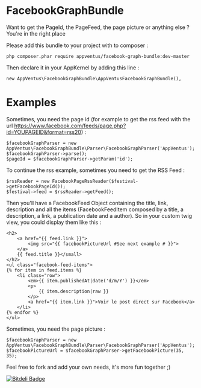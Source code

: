 FacebookGraphBundle
===================

Want to get the PageId, the PageFeed, the page picture or anything else ? You're in the right place

Please add this bundle to your project with to composer :

    php composer.phar require appventus/facebook-graph-bundle:dev-master
    
Then declare it in your AppKernel by adding this line :

    new AppVentus\FacebookGraphBundle\AppVentusFacebookGraphBundle(),



Examples
====

Sometimes, you need the page id (for example to get the rss feed with the url  https://www.facebook.com/feeds/page.php?id=YOUPAGEID&format=rss20) :

    $facebookGraphParser = new AppVentus\FacebookGraphBundle\Parser\FacebookGraphParser('AppVentus');
    $facebookGraphParser->parse();
    $pageId = $facebookGraphParser->getParam('id');

To continue the rss example, sometimes you need to get the RSS Feed :

    $rssReader = new FacebookPageRssReader($festival->getFacebookPageId());
    $festival->feed = $rssReader->getFeed();
    
Then you'll have a FacebookFeed Object containing the title, link, description and all the items (FacebookFeedItem composed by a title, a description, a link, a publication date and a author). So in your custom twig view, you could display them like this :

    <h2>
        <a href="{{ feed.link }}">
            <img src="{{ facebookPictureUrl #See next example # }}">
        </a>
        {{ feed.title }}</small>
    </h2>
    <ul class="facebook-feed-items">
    {% for item in feed.items %}
        <li class="row">
            <em>{{ item.publishedAt|date('d/m/Y') }}</em>
            <p>
                {{ item.description|raw }}
            </p>
            <a href="{{ item.link }}">Voir le post direct sur Facebook</a>
        </li>
    {% endfor %}
    </ul>

Sometimes, you need the page picture :

    $facebookGraphParser = new AppVentus\FacebookGraphBundle\Parser\FacebookGraphParser('AppVentus');
    $facebookPictureUrl = $facebookGraphParser->getFacebookPicture(35, 35);
    
Feel free to fork and add your own needs, it's more fun together ;)


[![Bitdeli Badge](https://d2weczhvl823v0.cloudfront.net/AppVentus/facebookgraphbundle/trend.png)](https://bitdeli.com/free "Bitdeli Badge")

